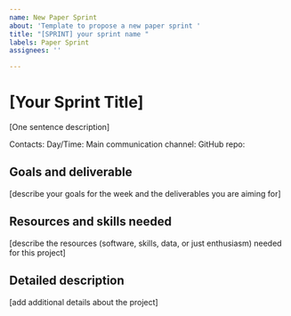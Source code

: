 ```yaml
---
name: New Paper Sprint
about: 'Template to propose a new paper sprint '
title: "[SPRINT] your sprint name "
labels: Paper Sprint
assignees: ''

---
```


# [Your Sprint Title]

[One sentence description]

Contacts:
Day/Time:
Main communication channel:
GitHub repo:

## Goals and deliverable
[describe your goals for the week and the deliverables you are aiming for]

## Resources and skills needed
[describe the resources (software, skills, data, or just enthusiasm) needed for this project]

## Detailed description
[add additional details  about the project]
